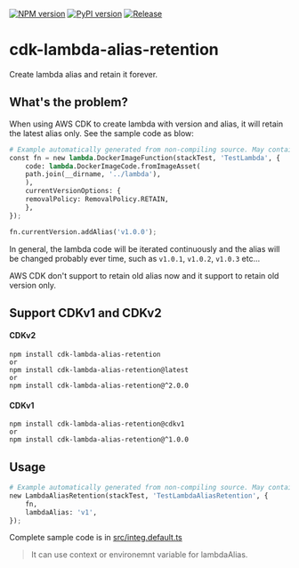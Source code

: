 [![NPM version](https://badge.fury.io/js/cdk-lambda-alias-retention.svg)](https://badge.fury.io/js/cdk-lambda-alias-retention)
[![PyPI version](https://badge.fury.io/py/cdk-lambda-alias-retention.svg)](https://badge.fury.io/py/cdk-lambda-alias-retention)
[![Release](https://github.com/kimisme9386/cdk-lambda-alias-retention/actions/workflows/release.yml/badge.svg)](https://github.com/kimisme9386/cdk-lambda-alias-retention/actions/workflows/release.yml)

# cdk-lambda-alias-retention

Create lambda alias and retain it forever.

## What's the problem?

When using AWS CDK to create lambda with version and alias, it will retain the latest alias only. See the sample code as blow:

```python
# Example automatically generated from non-compiling source. May contain errors.
const fn = new lambda.DockerImageFunction(stackTest, 'TestLambda', {
    code: lambda.DockerImageCode.fromImageAsset(
    path.join(__dirname, '../lambda'),
    ),
    currentVersionOptions: {
    removalPolicy: RemovalPolicy.RETAIN,
    },
});

fn.currentVersion.addAlias('v1.0.0');
```

In general, the lambda code will be iterated continuously and the alias will be changed probably ever time, such as `v1.0.1`, `v1.0.2`, `v1.0.3` etc...

AWS CDK don't support to retain old alias now and it support to retain old version only.

## Support CDKv1 and CDKv2

#### CDKv2

```
npm install cdk-lambda-alias-retention
or
npm install cdk-lambda-alias-retention@latest
or
npm install cdk-lambda-alias-retention@^2.0.0
```

#### CDKv1

```
npm install cdk-lambda-alias-retention@cdkv1
or
npm install cdk-lambda-alias-retention@^1.0.0
```

## Usage

```python
# Example automatically generated from non-compiling source. May contain errors.
new LambdaAliasRetention(stackTest, 'TestLambdaAliasRetention', {
    fn,
    lambdaAlias: 'v1',
});
```

Complete sample code is in [src/integ.default.ts](src/integ.default.ts)

> It can use context or environemnt variable for lambdaAlias.
